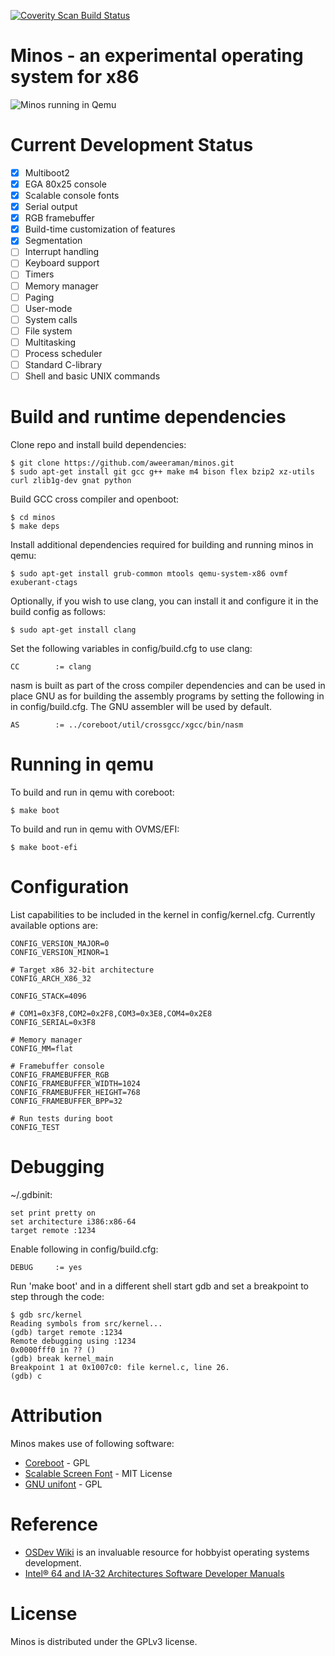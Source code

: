 [![Coverity Scan Build Status](https://scan.coverity.com/projects/20852/badge.svg)](https://scan.coverity.com/projects/minos)

# Minos - an experimental operating system for x86

![Minos running in Qemu](https://raw.githubusercontent.com/aweeraman/minos/master/minos.png "Minos running in Qemu")

# Current Development Status

- [X] Multiboot2
- [X] EGA 80x25 console
- [X] Scalable console fonts
- [X] Serial output
- [X] RGB framebuffer
- [X] Build-time customization of features
- [X] Segmentation
- [ ] Interrupt handling
- [ ] Keyboard support
- [ ] Timers
- [ ] Memory manager
- [ ] Paging
- [ ] User-mode
- [ ] System calls
- [ ] File system
- [ ] Multitasking
- [ ] Process scheduler
- [ ] Standard C-library
- [ ] Shell and basic UNIX commands

# Build and runtime dependencies

Clone repo and install build dependencies:

```
$ git clone https://github.com/aweeraman/minos.git
$ sudo apt-get install git gcc g++ make m4 bison flex bzip2 xz-utils curl zlib1g-dev gnat python
```

Build GCC cross compiler and openboot:

```
$ cd minos
$ make deps
```

Install additional dependencies required for building and running minos
in qemu:

```
$ sudo apt-get install grub-common mtools qemu-system-x86 ovmf exuberant-ctags
```

Optionally, if you wish to use clang, you can install it and configure
it in the build config as follows:

```
$ sudo apt-get install clang
```

Set the following variables in config/build.cfg to use clang:

```
CC        := clang
```

nasm is built as part of the cross compiler dependencies and can be
used in place GNU as for building the assembly programs by setting
the following in in config/build.cfg. The GNU assembler will be used
by default.

```
AS        := ../coreboot/util/crossgcc/xgcc/bin/nasm
```

# Running in qemu

To build and run in qemu with coreboot:

```
$ make boot
```

To build and run in qemu with OVMS/EFI:

```
$ make boot-efi
```

# Configuration

List capabilities to be included in the kernel in config/kernel.cfg.
Currently available options are:

```
CONFIG_VERSION_MAJOR=0
CONFIG_VERSION_MINOR=1

# Target x86 32-bit architecture
CONFIG_ARCH_X86_32

CONFIG_STACK=4096

# COM1=0x3F8,COM2=0x2F8,COM3=0x3E8,COM4=0x2E8
CONFIG_SERIAL=0x3F8

# Memory manager
CONFIG_MM=flat

# Framebuffer console
CONFIG_FRAMEBUFFER_RGB
CONFIG_FRAMEBUFFER_WIDTH=1024
CONFIG_FRAMEBUFFER_HEIGHT=768
CONFIG_FRAMEBUFFER_BPP=32

# Run tests during boot
CONFIG_TEST
```

# Debugging

~/.gdbinit:

```
set print pretty on
set architecture i386:x86-64
target remote :1234
```

Enable following in config/build.cfg:

```
DEBUG     := yes
```

Run 'make boot' and in a different shell start gdb and set a breakpoint to
step through the code:

```
$ gdb src/kernel
Reading symbols from src/kernel...
(gdb) target remote :1234
Remote debugging using :1234
0x0000fff0 in ?? ()
(gdb) break kernel_main
Breakpoint 1 at 0x1007c0: file kernel.c, line 26.
(gdb) c
```

# Attribution

Minos makes use of following software:

* [Coreboot](https://github.com/coreboot/coreboot) - GPL
* [Scalable Screen Font](https://gitlab.com/bztsrc/scalable-font) - MIT License
* [GNU unifont](http://unifoundry.com/unifont/index.html) - GPL

# Reference

* [OSDev Wiki](https://wiki.osdev.org/Main_Page) is an invaluable resource
for hobbyist operating systems development.
* [Intel® 64 and IA-32 Architectures Software Developer Manuals](https://software.intel.com/en-us/articles/intel-sdm)

# License

Minos is distributed under the GPLv3 license.
